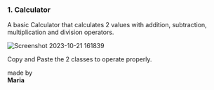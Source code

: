 ### 1. Calculator
 <p>A basic Calculator that calculates 2 values with addition, subtraction, multiplication and division operators.</p>

![Screenshot 2023-10-21 161839](https://github.com/monocat-maria/Systems-Development/assets/129681589/110ec732-8a2e-4183-8fa6-2040fa878350)

<p> Copy and Paste the 2 classes to operate properly.</p>

made by</br>
**Maria**
